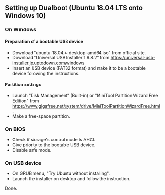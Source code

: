 ## Setting up Dualboot (Ubuntu 18.04 LTS onto Windows 10)

### On Windows

#### Preparation of a bootable USB device
- Download "ubuntu-18.04.4-desktop-amd64.iso" from official site.
- Download "Universal USB Installer 1.9.8.2" from https://universal-usb-installer.jp.uptodown.com/windows
- Insert an USB device (FAT32 format) and make it to be a bootable device following the instructions.

#### Partition settings
- Launch "Disk Management" (Built-in) 
or
"MiniTool Partition Wizard Free Edition" from https://www.gigafree.net/system/drive/MiniToolPartitionWizardFree.html .
- Make a free-space partition.

### On BIOS
- Check if storage's control mode is AHCI.
- Give priority to the bootable USB device.
- Disable safe mode.

### On USB device
- On GRUB menu, "Try Ubuntu without installing".
- Launch the installer on desktop and follow the instruction.

Done.
